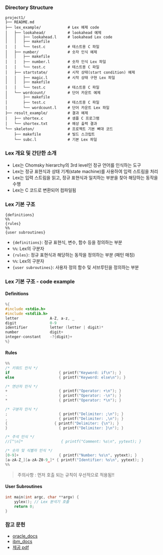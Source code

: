 ### Directory Structure

```
project1/
├── README.md               
├── lex_example/            # Lex 예제 code
│   ├── lookahead/          # lookahead 예제
│   │   ├── lookahead.l     # lookahead Lex code
│   │   ├── makefile        
│   │   └── test.c          # 테스트용 C 파일
│   ├── number/             # 숫자 인식 예제
│   │   ├── makefile        
│   │   ├── number.l        # 숫자 인식 Lex 파일
│   │   └── test.c          # 테스트용 C 파일
│   ├── startstate/         # 시작 상태(start condition) 예제
│   │   ├── magic.l         # 시작 상태 구현 Lex 파일
│   │   ├── makefile        
│   │   └── test.c          # 테스트용 C 파일
│   └── wordcount/          # 단어 카운트 예제
│       ├── makefile        
│       ├── test.c          # 테스트용 C 파일
│       └── wordcount.l     # 단어 카운트 Lex 파일
├── result_example/         # 결과 예제
│   ├── shortex.c           # 샘플 C 프로그램
│   └── shortex.txt         # 예상 출력 결과
└── skeleton/               # 프로젝트 기본 뼈대 코드
    ├── makefile            # 빌드 스크립트
    └── subc.l              # 기본 Lex 파일
```

### Lex 개요 및 간단한 소개
- Lex는 Chomsky hierarchy의 3rd level인 정규 언어를 인식하는 도구
- Lex는 정규 표현식과 상태 기계(state machine)를 사용하여 입력 스트림을 처리
- Lex는 입력 스트림을 읽고, 정규 표현식과 일치하는 부분을 찾아 해당하는 동작을 수행
- Lex는 C 코드로 변환되어 컴파일됨

### Lex 기본 구조
```
{definitions} 
%%
{rules}
%%
{user subroutines}
```
- `{definitions}`: 정규 표현식, 변수, 함수 등을 정의하는 부분
- `%%`: Lex의 구분자
- `{rules}`: 정규 표현식과 해당하는 동작을 정의하는 부분 (패턴 매칭)
- `%%`: Lex의 구분자
- `{user subroutines}`: 사용자 정의 함수 및 서브루틴을 정의하는 부분

### Lex 기본 구조 - code example

#### Definitions
```c
%{
#include <stdio.h>
#include <stdlib.h>
letter              A-Z, a-z, _
digit               0-9
identifier          letter (letter | digit)*
number              digit+
integer-constant    -?{digit}+
%}
```

#### Rules
```c
%%
/* 키워드 인식 */
if                      { printf("Keyword: if\n"); }
else                    { printf("Keyword: else\n"); }

/* 연산자 인식 */
+                       { printf("Operator: +\n"); }
-                       { printf("Operator: -\n"); }
*                       { printf("Operator: *\n"); }

/* 구분자 인식 */
;                       { printf("Delimiter: ;\n"); }
,                       { printf("Delimiter: ,\n"); }
{                     { printf("Delimiter: {\n"); }
}                       { printf("Delimiter: }\n"); }

/* 주석 인식 */
//[^\n]*                 { printf("Comment: %s\n", yytext); }

/* 숫자 및 식별자 인식 */
[0-9]+                  { printf("Number: %s\n", yytext); }
[a-zA-Z_][a-zA-Z0-9_]* { printf("Identifier: %s\n", yytext); }
%%
```
> 주의사항 : 먼저 호출 되는 규칙이 우선적으로 적용됨!!

#### User Subroutines
```c
int main(int argc, char **argv) {
    yylex(); // Lex 분석기 호출
    return 0;
}
```

### 참고 문헌
- [oracle_docs](https://docs.oracle.com/cd/E19504-01/802-5880/lex-42143/index.html)
- [ibm_docs](https://www.ibm.com/docs/en/aix/7.2?topic=l-lex-command)
- [제공 pdf]()
